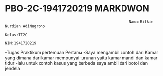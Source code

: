 # PBO-2C-1941720219 MARKDWON
                                                            Nama:Rifkie Nurdian AdiNugroho
                                                                       Kelas:TI2C
                                                                     NIM:1941720219
-Tugas Praktikum pertemuan Pertama
-Saya mengambil contoh dari Kamar yang dimana dari kamar mempunyai turunan yaitu kamar mandi dan kamar tidur
-lalu untuk contoh kasus yang berbeda saya ambil dari botol dan jendela
